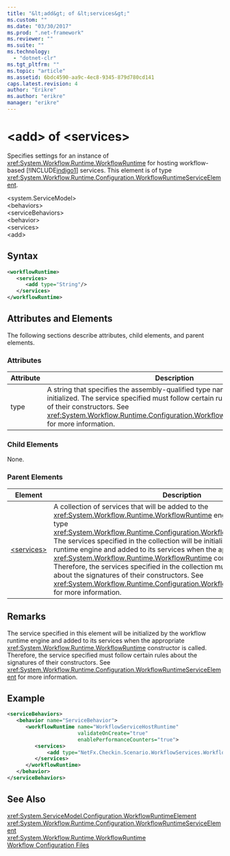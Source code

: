 ```yaml
---
title: "&lt;add&gt; of &lt;services&gt;"
ms.custom: ""
ms.date: "03/30/2017"
ms.prod: ".net-framework"
ms.reviewer: ""
ms.suite: ""
ms.technology: 
  - "dotnet-clr"
ms.tgt_pltfrm: ""
ms.topic: "article"
ms.assetid: 6bdc4590-aa9c-4ec8-9345-879d780cd141
caps.latest.revision: 4
author: "Erikre"
ms.author: "erikre"
manager: "erikre"
---
```

# &lt;add&gt; of &lt;services&gt;
Specifies settings for an instance of <xref:System.Workflow.Runtime.WorkflowRuntime> for hosting workflow-based [!INCLUDE[indigo1](../../../../../includes/indigo1-md.md)] services. This element is of type <xref:System.Workflow.Runtime.Configuration.WorkflowRuntimeServiceElement>.  
  
 \<system.ServiceModel>  
\<behaviors>  
\<serviceBehaviors>  
\<behavior>  
\<services>  
\<add>  
  
## Syntax  
  
```xml  
<workflowRuntime>  
   <services>  
      <add type="String"/>  
   </services>  
</workflowRuntime>  
```  
  
## Attributes and Elements  
 The following sections describe attributes, child elements, and parent elements.  
  
### Attributes  
  
|Attribute|Description|  
|---------------|-----------------|  
|type|A string that specifies the assembly-qualified type name of the service to be initialized. The service specified must follow certain rules about the signatures of their constructors. See <xref:System.Workflow.Runtime.Configuration.WorkflowRuntimeServiceElement> for more information.|  
  
### Child Elements  
 None.  
  
### Parent Elements  
  
|Element|Description|  
|-------------|-----------------|  
|[\<services>](../../../../../docs/framework/configure-apps/file-schema/wcf/services-of-workflowruntime.md)|A collection of services that will be added to the <xref:System.Workflow.Runtime.WorkflowRuntime> engine. The elements are of type <xref:System.Workflow.Runtime.Configuration.WorkflowRuntimeServiceElement>.  The services specified in the collection will be initialized by the workflow runtime engine and added to its services when the appropriate <xref:System.Workflow.Runtime.WorkflowRuntime> constructor is called. Therefore, the services specified in the collection must follow certain rules about the signatures of their constructors. See <xref:System.Workflow.Runtime.Configuration.WorkflowRuntimeServiceElement> for more information.|  
  
## Remarks  
 The service specified in this element will be initialized by the workflow runtime engine and added to its services when the appropriate <xref:System.Workflow.Runtime.WorkflowRuntime> constructor is called. Therefore, the service specified must follow certain rules about the signatures of their constructors. See <xref:System.Workflow.Runtime.Configuration.WorkflowRuntimeServiceElement> for more information.  
  
## Example  
  
```xml  
<serviceBehaviors>  
   <behavior name="ServiceBehavior">  
      <workflowRuntime name="WorkflowServiceHostRuntime"  
                       validateOnCreate="true"  
                       enablePerformanceCounters="true">  
         <services>  
             <add type="NetFx.Checkin.Scenario.WorkflowServices.WorkflowBasedServices.Common.TestPersistenceService.FilePersistenceService, NetFx.Checkin.Scenario.WorkflowServices.WorkflowBasedServices.Common"/>  
         </services>  
      </workflowRuntime>  
   </behavior>  
</serviceBehaviors>  
```  
  
## See Also  
 <xref:System.ServiceModel.Configuration.WorkflowRuntimeElement>   
 <xref:System.Workflow.Runtime.Configuration.WorkflowRuntimeServiceElement>   
 <xref:System.Workflow.Runtime.WorkflowRuntime>   
 [Workflow Configuration Files](http://msdn.microsoft.com/en-us/ada4bb90-6c9d-4f3d-a9d0-b559bb0f9909)
